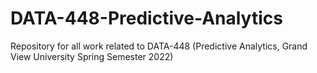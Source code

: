 # DATA-448-Predictive-Analytics

Repository for all work related to DATA-448 (Predictive Analytics, Grand View University Spring Semester 2022)




